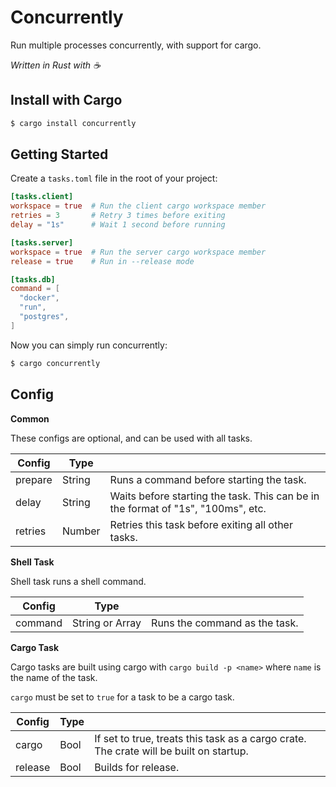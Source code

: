 # Concurrently

Run multiple processes concurrently, with support for cargo.

_Written in Rust with ☕_

## Install with Cargo

```bash
$ cargo install concurrently
```

## Getting Started

Create a `tasks.toml` file in the root of your project:

```toml
[tasks.client]
workspace = true  # Run the client cargo workspace member
retries = 3       # Retry 3 times before exiting
delay = "1s"      # Wait 1 second before running

[tasks.server]
workspace = true  # Run the server cargo workspace member
release = true    # Run in --release mode

[tasks.db]
command = [
  "docker",
  "run",
  "postgres",
]
```

Now you can simply run concurrently:

```bash
$ cargo concurrently
```

## Config

**Common**

These configs are optional, and can be used with all tasks.

| Config  | Type   |                                                                                  |
|---------|--------|----------------------------------------------------------------------------------|
| prepare | String | Runs a command before starting the task.                                         |
| delay   | String | Waits before starting the task. This can be in the format of "1s", "100ms", etc. |
| retries | Number | Retries this task before exiting all other tasks.                                |

**Shell Task**

Shell task runs a shell command.

| Config  | Type            |                               |
|---------|-----------------|-------------------------------|
| command | String or Array | Runs the command as the task. |

**Cargo Task**

Cargo tasks are built using cargo with `cargo build -p <name>` where `name` is the name of the task.

`cargo` must be set to `true` for a task to be a cargo task.

| Config  | Type |                                                                                        |
|---------|------|----------------------------------------------------------------------------------------|
| cargo   | Bool | If set to true, treats this task as a cargo crate. The crate will be built on startup. |
| release | Bool | Builds for release.                                                                    |

